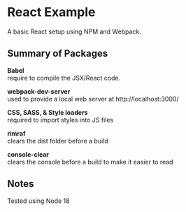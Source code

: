 # React Example
A basic React setup using NPM and Webpack.

## Summary of Packages
**Babel**  
require to compile the JSX/React code. 

**webpack-dev-server**  
used to provide a local web server at http://localhost:3000/

**CSS, SASS, & Style loaders**  
required to import styles into JS files

**rimraf**  
clears the dist folder before a build

**console-clear**  
clears the console before a build to make it easier to read

## Notes
Tested using Node 18
